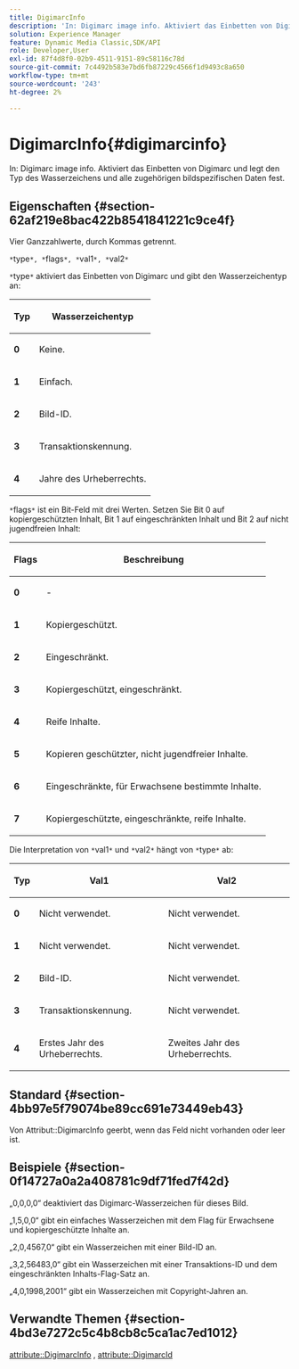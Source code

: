 ```yaml
---
title: DigimarcInfo
description: 'In: Digimarc image info. Aktiviert das Einbetten von Digimarc und legt den Typ des Wasserzeichens und alle zugehörigen bildspezifischen Daten fest.'
solution: Experience Manager
feature: Dynamic Media Classic,SDK/API
role: Developer,User
exl-id: 87f4d8f0-02b9-4511-9151-89c58116c78d
source-git-commit: 7c4492b583e7bd6fb87229c4566f1d9493c8a650
workflow-type: tm+mt
source-wordcount: '243'
ht-degree: 2%

---
```


# DigimarcInfo{#digimarcinfo}

In: Digimarc image info. Aktiviert das Einbetten von Digimarc und legt den Typ des Wasserzeichens und alle zugehörigen bildspezifischen Daten fest.

## Eigenschaften {#section-62af219e8bac422b8541841221c9ce4f}

Vier Ganzzahlwerte, durch Kommas getrennt.

`*`type`*, *`flags`*, *`val1`*, *`val2`*`

`*`type`*` aktiviert das Einbetten von Digimarc und gibt den Wasserzeichentyp an:

<table id="table_3648951F14D94C5BAD097CFB783F1EE7"> 
 <thead> 
  <tr> 
   <th class="entry"> <p><span class="codeph"> <span class="varname"> Typ</span> </span> </p> </th> 
   <th class="entry"> <p><b>Wasserzeichentyp</b> </p> </th> 
  </tr> 
 </thead>
 <tbody> 
  <tr> 
   <td> <p><b>0</b> </p> </td> 
   <td> <p>Keine. </p> </td> 
  </tr> 
  <tr> 
   <td> <p><b>1</b> </p> </td> 
   <td> <p>Einfach. </p> </td> 
  </tr> 
  <tr> 
   <td> <p><b>2</b> </p> </td> 
   <td> <p>Bild-ID. </p> </td> 
  </tr> 
  <tr> 
   <td> <p><b>3</b> </p> </td> 
   <td> <p>Transaktionskennung. </p> </td> 
  </tr> 
  <tr> 
   <td> <p><b>4 </b> </p> </td> 
   <td> <p>Jahre des Urheberrechts. </p> </td> 
  </tr> 
 </tbody> 
</table>

`*`flags`*` ist ein Bit-Feld mit drei Werten. Setzen Sie Bit 0 auf kopiergeschützten Inhalt, Bit 1 auf eingeschränkten Inhalt und Bit 2 auf nicht jugendfreien Inhalt:

<table id="table_00F218515FBE484F9D05CBAF14F9D045"> 
 <thead> 
  <tr> 
   <th class="entry"> <p><span class="codeph"> <span class="varname"> Flags</span> </span> </p> </th> 
   <th class="entry"> <p><b>Beschreibung</b> </p> </th> 
  </tr> 
 </thead>
 <tbody> 
  <tr> 
   <td> <p><b>0</b> </p> </td> 
   <td> <p>- </p> </td> 
  </tr> 
  <tr> 
   <td> <p><b>1</b> </p> </td> 
   <td> <p>Kopiergeschützt. </p> </td> 
  </tr> 
  <tr> 
   <td> <p><b>2</b> </p> </td> 
   <td> <p>Eingeschränkt. </p> </td> 
  </tr> 
  <tr> 
   <td> <p><b>3</b> </p> </td> 
   <td> <p>Kopiergeschützt, eingeschränkt. </p> </td> 
  </tr> 
  <tr> 
   <td> <p><b>4 </b> </p> </td> 
   <td> <p>Reife Inhalte. </p> </td> 
  </tr> 
  <tr> 
   <td> <p><b>5 </b> </p> </td> 
   <td> <p>Kopieren geschützter, nicht jugendfreier Inhalte. </p> </td> 
  </tr> 
  <tr> 
   <td> <p><b>6 </b> </p> </td> 
   <td> <p>Eingeschränkte, für Erwachsene bestimmte Inhalte. </p> </td> 
  </tr> 
  <tr> 
   <td> <p><b>7 </b> </p> </td> 
   <td> <p>Kopiergeschützte, eingeschränkte, reife Inhalte. </p> </td> 
  </tr> 
 </tbody> 
</table>

Die Interpretation von `*`val1`*` und `*`val2`*` hängt von `*`type`*` ab:

<table id="table_6B29F76BC1974C12AB7124BF84B29EC2"> 
 <thead> 
  <tr> 
   <th class="entry"> <p><span class="codeph"> <span class="varname"> Typ</span> </span> </p> </th> 
   <th class="entry"> <p><span class="codeph"> <span class="varname"> Val1 </span> </span> </p> </th> 
   <th class="entry"> <p><span class="codeph"> <span class="varname"> Val2 </span> </span> </p> </th> 
  </tr> 
 </thead>
 <tbody> 
  <tr> 
   <td> <p><b>0</b> </p> </td> 
   <td> <p>Nicht verwendet. </p> </td> 
   <td> <p>Nicht verwendet. </p> </td> 
  </tr> 
  <tr> 
   <td> <p><b>1</b> </p> </td> 
   <td> <p>Nicht verwendet. </p> </td> 
   <td> <p>Nicht verwendet. </p> </td> 
  </tr> 
  <tr> 
   <td> <p><b>2</b> </p> </td> 
   <td> <p>Bild-ID. </p> </td> 
   <td> <p>Nicht verwendet. </p> </td> 
  </tr> 
  <tr> 
   <td> <p><b>3</b> </p> </td> 
   <td> <p>Transaktionskennung. </p> </td> 
   <td> <p>Nicht verwendet. </p> </td> 
  </tr> 
  <tr> 
   <td> <p><b>4 </b> </p> </td> 
   <td> <p>Erstes Jahr des Urheberrechts. </p> </td> 
   <td> <p>Zweites Jahr des Urheberrechts. </p> </td> 
  </tr> 
 </tbody> 
</table>

## Standard {#section-4bb97e5f79074be89cc691e73449eb43}

Von Attribut::DigimarcInfo geerbt, wenn das Feld nicht vorhanden oder leer ist.

## Beispiele {#section-0f14727a0a2a408781c9df71fed7f42d}

„0,0,0,0“ deaktiviert das Digimarc-Wasserzeichen für dieses Bild.

„1,5,0,0“ gibt ein einfaches Wasserzeichen mit dem Flag für Erwachsene und kopiergeschützte Inhalte an.

„2,0,4567,0“ gibt ein Wasserzeichen mit einer Bild-ID an.

„3,2,56483,0“ gibt ein Wasserzeichen mit einer Transaktions-ID und dem eingeschränkten Inhalts-Flag-Satz an.

„4,0,1998,2001“ gibt ein Wasserzeichen mit Copyright-Jahren an.

## Verwandte Themen {#section-4bd3e7272c5c4b8cb8c5ca1ac7ed1012}

[attribute::DigimarcInfo](../../../../../../is-api/image-catalog/image-serving-api-ref/c-image-catalog-reference/c-attributes-reference/r-digimarcinfo.md#reference-de88636cb9b4435a94e3d0a80f072667) , [attribute::DigimarcId](../../../../../../is-api/image-catalog/image-serving-api-ref/c-image-catalog-reference/c-attributes-reference/r-digimarcid.md#reference-33e3eca7f1874510904e5c8645cecd68)
